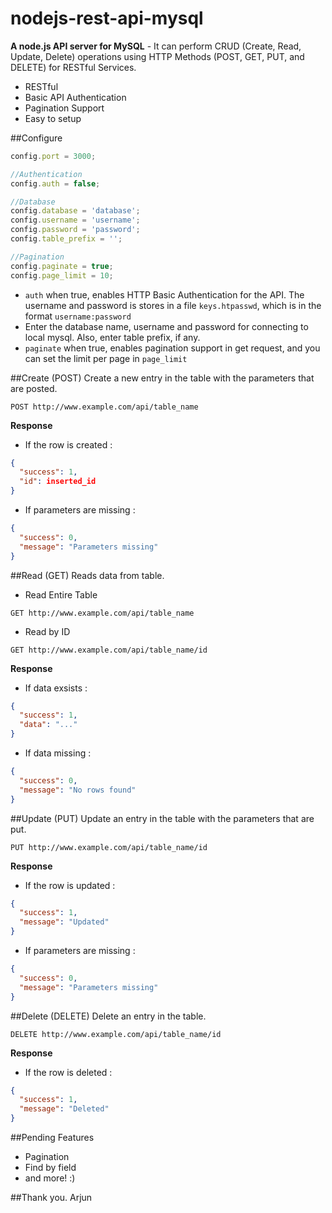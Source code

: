 # nodejs-rest-api-mysql
**A node.js API server for MySQL** - It can perform CRUD (Create, Read, Update, Delete) operations using HTTP Methods (POST, GET, PUT, and DELETE) for RESTful Services.

- RESTful
- Basic API Authentication
- Pagination Support
- Easy to setup

##Configure
```javascript
config.port = 3000;

//Authentication
config.auth = false;

//Database
config.database = 'database';
config.username = 'username';
config.password = 'password';
config.table_prefix = '';

//Pagination
config.paginate = true;
config.page_limit = 10;
```
- `auth` when true, enables HTTP Basic Authentication for the API. The username and password is stores in a file `keys.htpasswd`, which is in the format `username:password`
- Enter the database name, username and password for connecting to local mysql. Also, enter table prefix, if any.
- `paginate` when true, enables pagination support in get request, and you can set the limit per page in `page_limit`

##Create (POST)
Create a new entry in the table with the parameters that are posted.

```
POST http://www.example.com/api/table_name
```
**Response**
- If the row is created :
```json
{
  "success": 1,
  "id": inserted_id
}
```
- If parameters are missing :
```json
{
  "success": 0,
  "message": "Parameters missing"
}
```

##Read (GET)
Reads data from table.

- Read Entire Table
```
GET http://www.example.com/api/table_name
```
- Read by ID
```
GET http://www.example.com/api/table_name/id
```
**Response**
- If data exsists :
```json
{
  "success": 1,
  "data": "..."
}
```
- If data missing :
```json
{
  "success": 0,
  "message": "No rows found"
}
```

##Update (PUT)
Update an entry in the table with the parameters that are put.

```
PUT http://www.example.com/api/table_name/id
```
**Response**
- If the row is updated :
```json
{
  "success": 1,
  "message": "Updated"
}
```
- If parameters are missing :
```json
{
  "success": 0,
  "message": "Parameters missing"
}
```

##Delete (DELETE)
Delete an entry in the table.

```
DELETE http://www.example.com/api/table_name/id
```
**Response**
- If the row is deleted :
```json
{
  "success": 1,
  "message": "Deleted"
}
```

##Pending Features
- Pagination
- Find by field
- and more! :)

##Thank you.
Arjun
